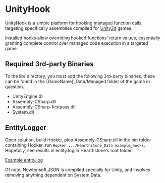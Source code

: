 # UnityHook

UnityHook is a simple platform for hooking managed function calls, targeting
specifically assemblies compiled for [Unity3d](http://unity3d.com/) games.

Installed hooks allow overriding hooked functions' return values, essentially
granting complete control over managed code execution in a targeted game.

## Required 3rd-party Binaries

To the lib/ directory, you must add the following 3rd-party binaries; these can
be found in the {GameName}_Data/Managed folder of the game in question.

- UnityEngine.dll
- Assembly-CSharp.dll
- Assembly-CSharp-firstpass.dll
- System.dll

## EntityLogger

Open solution, build Hooker, plop Assembly-CSharp.dll in the bin folder
containing Hooker, run `Hooker .../Hearthstone_Data example_hooks`. Hopefully,
see results in entity.log in Hearthstone's root folder.

[Example entity.log](https://gist.github.com/Mischanix/b172f83767b352009fc1)

Of note, Newtonsoft.JSON is compiled specially for Unity, and involves removing
anything dependent on System.Data.
